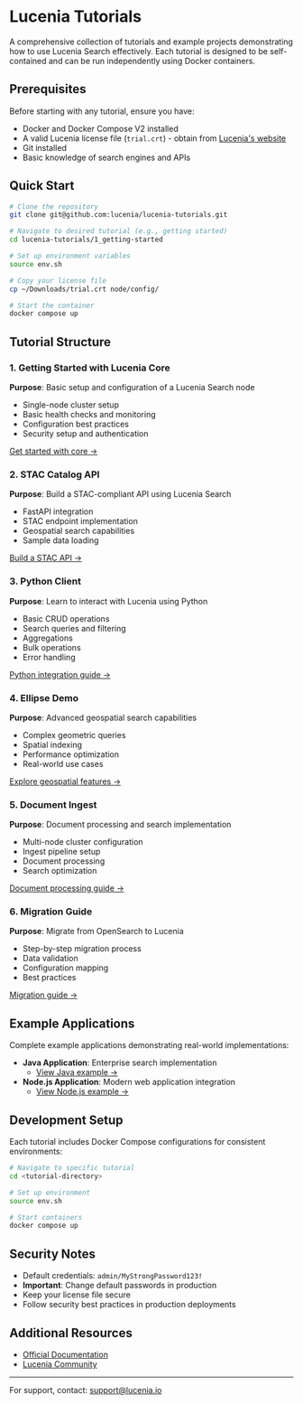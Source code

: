 # Lucenia Tutorials

A comprehensive collection of tutorials and example projects demonstrating how to use Lucenia Search effectively. Each tutorial is designed to be self-contained and can be run independently using Docker containers.

## Prerequisites

Before starting with any tutorial, ensure you have:

- Docker and Docker Compose V2 installed
- A valid Lucenia license file (`trial.crt`) - obtain from [Lucenia's website](https://lucenia.io)
- Git installed
- Basic knowledge of search engines and APIs

## Quick Start

```bash
# Clone the repository
git clone git@github.com:lucenia/lucenia-tutorials.git

# Navigate to desired tutorial (e.g., getting started)
cd lucenia-tutorials/1_getting-started

# Set up environment variables
source env.sh

# Copy your license file
cp ~/Downloads/trial.crt node/config/

# Start the container
docker compose up
```

## Tutorial Structure

### 1. Getting Started with Lucenia Core

**Purpose**: Basic setup and configuration of a Lucenia Search node

- Single-node cluster setup
- Basic health checks and monitoring
- Configuration best practices
- Security setup and authentication

[Get started with core →](1_getting-started/README.md)

### 2. STAC Catalog API

**Purpose**: Build a STAC-compliant API using Lucenia Search

- FastAPI integration
- STAC endpoint implementation
- Geospatial search capabilities
- Sample data loading

[Build a STAC API →](2_stac-demo/README.md)

### 3. Python Client

**Purpose**: Learn to interact with Lucenia using Python

- Basic CRUD operations
- Search queries and filtering
- Aggregations
- Bulk operations
- Error handling

[Python integration guide →](3_python-client/README.md)

### 4. Ellipse Demo

**Purpose**: Advanced geospatial search capabilities

- Complex geometric queries
- Spatial indexing
- Performance optimization
- Real-world use cases

[Explore geospatial features →](4_ellipse-demo/README.md)

### 5. Document Ingest

**Purpose**: Document processing and search implementation

- Multi-node cluster configuration
- Ingest pipeline setup
- Document processing
- Search optimization

[Document processing guide →](5_document-ingest/README.md)

### 6. Migration Guide

**Purpose**: Migrate from OpenSearch to Lucenia

- Step-by-step migration process
- Data validation
- Configuration mapping
- Best practices

[Migration guide →](6_migration/README.md)

## Example Applications

Complete example applications demonstrating real-world implementations:

- **Java Application**: Enterprise search implementation
  - [View Java example →](example_java/)
- **Node.js Application**: Modern web application integration
  - [View Node.js example →](example_node-js/)

## Development Setup

Each tutorial includes Docker Compose configurations for consistent environments:

```bash
# Navigate to specific tutorial
cd <tutorial-directory>

# Set up environment
source env.sh

# Start containers
docker compose up
```

## Security Notes

- Default credentials: `admin/MyStrongPassword123!`
- **Important**: Change default passwords in production
- Keep your license file secure
- Follow security best practices in production deployments

## Additional Resources

- [Official Documentation](https://docs.lucenia.io)
- [Lucenia Community](https://lucenia.io/community/)

---

For support, contact: support@lucenia.io

